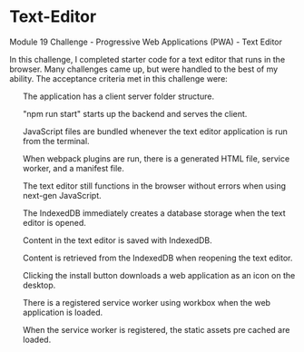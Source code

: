 # Text-Editor
Module 19 Challenge - Progressive Web Applications (PWA) - Text Editor

In this challenge, I completed starter code for a text editor that runs in the browser. Many challenges came up, but were handled to the best of my ability. The acceptance criteria met in this challenge were:
<ul>The application has a client server folder structure.</ul>
<ul>"npm run start" starts up the backend and serves the client.</ul>
<ul>JavaScript files are bundled whenever the text editor application is run from the terminal.</ul>
<ul>When webpack plugins are run, there is a generated HTML file, service worker, and a manifest file.</ul>
<ul>The text editor still functions in the browser without errors when using next-gen JavaScript.</ul>
<ul>The IndexedDB immediately creates a database storage when the text editor is opened.</ul>
<ul>Content in the text editor is saved with IndexedDB.</ul>
<ul>Content is retrieved from the IndexedDB when reopening the text editor.</ul>
<ul>Clicking the install button downloads a web application as an icon on the desktop.</ul>
<ul>There is a registered service worker using workbox when the web application is loaded.</ul>
<ul>When the service worker is registered, the static assets pre cached are loaded.</ul>
